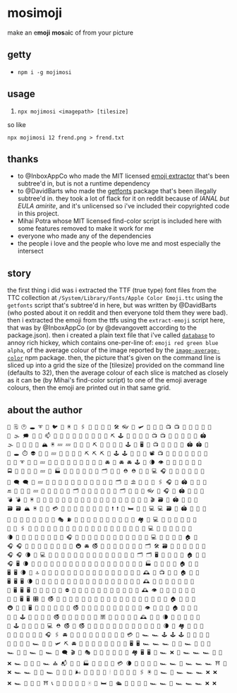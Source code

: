 # mosimoji

make an e**moji** **mos**a**i**c of from your picture

## getty

- `npm i -g mojimosi`

## usage

1. `npx mojimosi <imagepath> [tilesize]`

so like

`npx mojimosi 12 frend.png > frend.txt`

## thanks

- to @InboxAppCo who made the MIT licensed [emoji extractor](https://github.com/InboxAppCo/extract-emoji) that's been subtree'd in, but is not a runtime dependency
- to @DavidBarts who made the [getfonts](https://github.com/DavidBarts/getfonts) package that's been illegally subtree'd in. they took a lot of flack for it on reddit because of _IANAL but EULA amirite_, and it's unlicensed so i've included their copyrighted code in this project.
- Mihai Potra whose MIT licensed find-color script is included here with some features removed to make it work for me
- everyone who made any of the dependencies
- the people i love and the people who love me and most especially the intersect

## story

the first thing i did was i extracted the TTF (true type) font files from the
TTC collection at `/System/Library/Fonts/Apple Color Emoji.ttc` using the
`getfonts` script that's subtree'd in here, but was written by @DavidBarts (who
posted about it on reddit and then everyone told them they were bad). then i
extracted the emoji from the ttfs using the `extract-emoji` script here, that
was by @InboxAppCo (or by @devangovett according to the package.json).
then i created a plain text file that i've called [`database`](./database) to
annoy rich hickey, which contains one-per-line of: `emoji red green blue alpha`,
of the average colour of the image reported by the [`image-average-color`](https://npmjs.org/image-average-color)
npm package.
then, the picture that's given on the command line is sliced up into a grid the
size of the [tilesize] provided on the command line (defaults to 32), then the
average colour of each slice is matched as closely as it can be (by Mihai's
find-color script) to one of the emoji average colours, then the emoji are
printed out in that same grid.

## about the author

```
🎐 🗒 🕐 🕳 ➰ 🌠 🐦 🛫 🖲 🗻 🖇 🗻 👾 🔧 🔧 🛠 👓 🗻 🛩 🧟 🎩 🦅 📺 📺 🐎 🐗 🐗 🐗 🐎
🎐 🌫 🗯 🔪 👟 📫 📲 🗻 🥄 🥄 🔧 🔧 🔧 🔧 🔧 ⛏ 🕹 🏇 🐀 🕋 🦅 📺 📺 🐎 🐎 🐎 🐎 🐗 🏟
🌫 📑 📢 🏐 🎑 🏔 🖲 💤 💤 👾 👾 👾 ⛏ 🏇 🏇 🦆 💄 🕹 📿 🖥 🐄 📺 🐎 🐎 🐗 🦇 🏟 🏟 👡
📢 🕳 ⏱ 👽 🚉 🥄 💤 🔧 🐜 🐜 🐃 ⛏ ⛏ ⛏ 🏇 🕹 🕹 👙 💼 🐃 📽 📺 🐎 🐎 🐗 🐐 📸 👡 📿
👟 🎲 ➰ 🚿 🗻 💤 🔨 🍳 🎪 🤰 🙅 🚂 🎉 🎉 👞 🚘 🚀 🚘 🚘 🕹 🐃 🌘 👁 🐎 🐗 🐐 🌋 👡 🧛
🚍 📱 💱 🛫 🥄 💤 🔧 🏭 🤡 🧣 🐔 🐔 🔺 🔺 🗂 🐔 👠 ⛑ ⛑ 👞 🦆 💻 🎧 🐄 🐎 🐐 🌋 🍮 🧛
🚟 🗨 🗨 🛫 💤 🔧 🐃 🍖 🍫 🐔 🔺 🍿 🍿 🍿 🍿 🍿 🗂 🥨 ⛱ 📿 🐜 🥄 🖇 🎧 🐎 🏟 🦗 🍮 🥀
🔚 🚟 🚐 🛫 💤 🔧 🎯 🤡 🍫 🧣 🗂 🔺 🍿 🔺 🔺 🍿 🔺 🗂 🥨 🍒 🏇 👓 📎 🎧 🐎 🏟 🦗 🐖 🥀
💣 💣 🚐 🖲 📎 👾 🐓 🤡 🍫 🧣 🔺 🔺 🔺 🔺 🔺 🍿 🍻 🍻 🍿 🌅 📿 🥄 🎬 🗃 🐎 🏟 🌋 🐖 👡
🗃 🗃 🏔 🖲 👾 🐃 💳 🤡 🧣 🔺 🔺 🔺 🔺 🔺 🥫 ❗ ❗ 🎊 🛏 🐔 🧛 💻 💻 🗃 🐎 🏟 🌋 🐖 👡
🛒 🛒 🚓 🗻 🔧 🐜 🏺 📼 🎭 ⛽ 🔺 🔺 🥫 🥫 🥫 🍿 🦃 🎯 🎯 🐖 🏘 🔧 💻 🐗 🦇 🐗 🌋 🐖 🐌
🎱 🦏 🖇 👾 🔧 🐃 🧛 🐜 📿 📿 🎉 🚨 🔺 🔺 🔺 🍿 🐷 🚁 🐷 🐔 🍉 🔧 💻 🐎 🦇 🐗 📸 🐖 🐌
🌘 🐘 🗻 🔧 🔧 🐃 🚂 🚂 🏰 🎧 👞 🍒 🚨 🔺 🍻 🍫 🚢 🔳 🐜 🤡 🤡 🔧 💻 🐎 🦇 📸 📸 🏠 🍮
🎧 🎧 🦓 👣 📎 🚴 🙅 🐜 🎴 🔘 🚇 🚘 🚭 🔺 🍻 🍠 👠 🏒 🦃 🤡 🗂 🛠 🗃 🐗 🐐 📸 📸 🐖 🐖
🎧 🎧 🌘 🎩 💻 📿 🤰 🚂 🕺 🚶 🎉 🎉 🚷 🔺 🔺 🍿 🐷 🍿 🐔 🗂 🗂 🖥 🐎 🐗 🐐 📸 🏠 🐖 🐖
🎧 🖥 🌘 🎩 🚟 🎯 🤰 🤰 🤰 👠 🍒 🍒 🚷 🔻 🔺 🔺 🔺 🔻 🔺 🔺 🔺 🏭 🐎 🐎 🏰 📸 🏠 🍮 🐖
🖥 🖥 🌘 🎩 🔝 🎎 🍣 🦐 📛 🦐 📵 🚒 🚷 🔻 🔺 🔺 🔻 🔺 🔺 🥫 🔺 🕰 🐎 📺 🏰 📸 🏠 🍮 🐖
🖥 🖥 🖥 🌘 🔘 🍛 🍓 🚨 🔻 📛 🚒 🎸 👺 🔻 🔺 🔺 💝 🔻 🥫 🥫 🔺 🕰 🐎 🦇 🏰 📸 🐖 🍮 🐖
🏯 🖥 🖥 🖥 💱 🎎 🦑 🚨 🔻 ⛔ 🏓 🚒 🏓 🔻 🔺 🔺 🔺 🔻 🔺 🥫 🍿 🕰 👁 🦅 🏰 📸 🍮 🍮 🍮
🐀 🏯 🖥 🖥 🎛 🚬 🚭 🍄 🔻 🚨 📵 🚒 👠 🔺 🔺 🥫 🥫 🍿 🔺 🥫 🥫 🚁 🦇 🏰 🏰 🏠 🍮 🍮 🐌
🚇 🐀 🏯 🖥 🎑 🎥 🚶 🍄 🔻 🍄 🚭 📵 🚷 💝 📛 🔺 🔺 🧣 🍿 🥫 🍿 👁 🦇 🎩 🏰 🏠 🍮 🐫 🐌
🍳 🚴 🕹 🥅 💄 🦆 👙 🚭 🦐 🍤 👹 👄 📕 📮 🈲 💝 🔻 🔺 🥫 🥫 🕰 🦅 🦅 🌘 🏰 🐖 🐌 🍮 🥀
🐜 🕹 💄 🥅 🥅 🥅 💻 ⛑ 🚭 🦐 🚭 🏓 🏓 💝 🔻 🔺 🍌 🥫 🥫 🍠 💄 🎩 🎩 🌘 👡 🏘 🐌 🍮 🧛
💄 🥅 🥅 🔧 🥅 🥅 🎧 🖇 🚘 🍒 🚷 🦐 🚨 🔻 🔺 🔺 🥫 🥫 💳 📿 🏎 🏎 🕹 🕹 🕹 🥀 🐌 🐌 🧛
🥅 🥅 🥅 🥅 🏎 🥅 🌉 🛩 ⛏ 🚘 🚶 🚱 🚨 🔻 🔺 🔺 🥫 🐷 🖥 🖥 🏎 🏎 🏎 🥅 🥅 🏎 👞 🐌 👞
🏎 🥅 🥅 🏎 💋 🏎 🐁 🗨 🎬 🐜 🎭 🚶 🍄 🔺 🔺 🍿 🐷 🏘 🖥 🖥 🎯 🏎 ❌ 🥅 🏎 🏎 🏎 👞 📿
❌ 🏎 🥅 💋 💋 🏎 ⛪ 📬 🎑 🛒 🏭 📍 🤡 🐷 🐷 💳 🌘 🧛 🏰 🏰 🌄 🏎 🏎 🥅 🏎 🏎 🏎 ⛩ 👙
❌ 🏎 🏎 💋 💋 🏎 🍬 🛫 🛫 🌬 🦉 🍺 🥫 🥫 🕯 👞 🎳 🦇 🏰 🖇 🖲 👙 🏎 🥅 🏎 🏎 🏎 ❌ ❌
❌ 🏎 💋 💋 💋 ⛩ 📞 🎣 🗻 🛴 🏐 🦔 🀄 🥫 🛏 📿 🛳 🐨 🎳 👾 🛴 🏎 🏎 🥅 🏎 🏎 🏎 ❌ ❌
```
